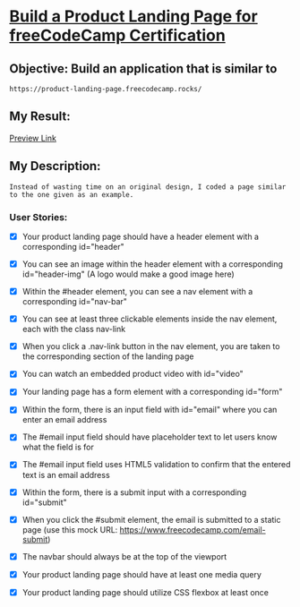 # [Build a Product Landing Page for freeCodeCamp Certification](https://www.freecodecamp.org/learn/2022/responsive-web-design/build-a-product-landing-page-project/build-a-product-landing-page)

## Objective: Build an application that is similar to 

    https://product-landing-page.freecodecamp.rocks/

## My Result: 

[Preview Link](https://htmlpreview.github.io/?https://github.com/selimbiber/Responsive-Web-Design-Certification/blob/main/ProductLandingPage/index.html)

## My Description:

    Instead of wasting time on an original design, I coded a page similar to the one given as an example.

### User Stories:

- [x] Your product landing page should have a header element with a corresponding id="header"

- [x] You can see an image within the header element with a corresponding id="header-img" (A logo would make a good image here)
  
- [x] Within the #header element, you can see a nav element with a corresponding id="nav-bar"

- [x] You can see at least three clickable elements inside the nav element, each with the class nav-link

- [x] When you click a .nav-link button in the nav element, you are taken to the corresponding section of the landing page

- [x] You can watch an embedded product video with id="video"

- [x] Your landing page has a form element with a corresponding id="form"

- [x] Within the form, there is an input field with id="email" where you can enter an email address

- [x] The #email input field should have placeholder text to let users know what the field is for

- [x] The #email input field uses HTML5 validation to confirm that the entered text is an email address

- [x] Within the form, there is a submit input with a corresponding id="submit"

- [x] When you click the #submit element, the email is submitted to a static page (use this mock URL: https://www.freecodecamp.com/email-submit)

- [x] The navbar should always be at the top of the viewport

- [x] Your product landing page should have at least one media query

- [x] Your product landing page should utilize CSS flexbox at least once